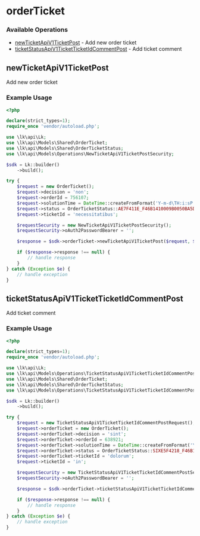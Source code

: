 # orderTicket

### Available Operations

* [newTicketApiV1TicketPost](#newticketapiv1ticketpost) - Add new order ticket
* [ticketStatusApiV1TicketTicketIdCommentPost](#ticketstatusapiv1ticketticketidcommentpost) - Add ticket comment

## newTicketApiV1TicketPost

Add new order ticket

### Example Usage

```php
<?php

declare(strict_types=1);
require_once 'vendor/autoload.php';

use \lk\api\Lk;
use \lk\api\Models\Shared\OrderTicket;
use \lk\api\Models\Shared\OrderTicketStatus;
use \lk\api\Models\Operations\NewTicketApiV1TicketPostSecurity;

$sdk = Lk::builder()
    ->build();

try {
    $request = new OrderTicket();
    $request->decision = 'non';
    $request->orderId = 756107;
    $request->solutionTime = DateTime::createFromFormat('Y-m-d\TH:i:sP', '2022-03-17T20:21:28.792Z');
    $request->status = OrderTicketStatus::AE7F411E_F46B1410009B0050BA5D6C38;
    $request->ticketId = 'necessitatibus';

    $requestSecurity = new NewTicketApiV1TicketPostSecurity();
    $requestSecurity->oAuth2PasswordBearer = '';

    $response = $sdk->orderTicket->newTicketApiV1TicketPost($request, $requestSecurity);

    if ($response->response !== null) {
        // handle response
    }
} catch (Exception $e) {
    // handle exception
}
```

## ticketStatusApiV1TicketTicketIdCommentPost

Add ticket comment

### Example Usage

```php
<?php

declare(strict_types=1);
require_once 'vendor/autoload.php';

use \lk\api\Lk;
use \lk\api\Models\Operations\TicketStatusApiV1TicketTicketIdCommentPostRequest;
use \lk\api\Models\Shared\OrderTicket;
use \lk\api\Models\Shared\OrderTicketStatus;
use \lk\api\Models\Operations\TicketStatusApiV1TicketTicketIdCommentPostSecurity;

$sdk = Lk::builder()
    ->build();

try {
    $request = new TicketStatusApiV1TicketTicketIdCommentPostRequest();
    $request->orderTicket = new OrderTicket();
    $request->orderTicket->decision = 'sint';
    $request->orderTicket->orderId = 638921;
    $request->orderTicket->solutionTime = DateTime::createFromFormat('Y-m-d\TH:i:sP', '2022-02-09T13:58:59.361Z');
    $request->orderTicket->status = OrderTicketStatus::SIXE5F4218_F46B1410_FE9A0050BA5D6C38;
    $request->orderTicket->ticketId = 'dolorum';
    $request->ticketId = 'in';

    $requestSecurity = new TicketStatusApiV1TicketTicketIdCommentPostSecurity();
    $requestSecurity->oAuth2PasswordBearer = '';

    $response = $sdk->orderTicket->ticketStatusApiV1TicketTicketIdCommentPost($request, $requestSecurity);

    if ($response->response !== null) {
        // handle response
    }
} catch (Exception $e) {
    // handle exception
}
```
